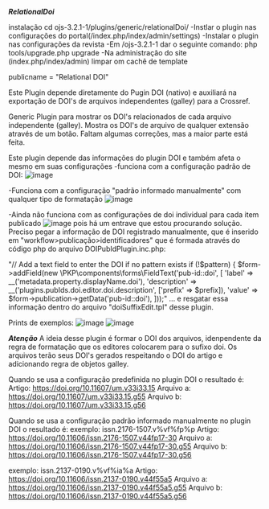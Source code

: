 ***RelationalDoi***




instalação
cd ojs-3.2.1-1/plugins/generic/relationalDoi/
-Instlar o plugin nas configurações do portal(/index.php/index/admin/settings)
-Instalar o plugin nas configurações da revista
-Em /ojs-3.2.1-1 dar o seguinte comando:
php tools/upgrade.php upgrade
-Na administração do site (index.php/index/admin) limpar om cachê de template




publicname = "Relational DOI"



Este Plugin depende diretamente do Pugin DOI (nativo) e auxiliará na exportação de DOI's de arquivos independentes (galley) para a Crossref.

Generic Plugin para mostrar os DOI's relacionados de cada arquivo independente (galley).
Mostra os DOI's de arquivo de qualquer extensão através de um botão.
Faltam algumas correções, mas a maior parte está feita. 

Este plugin depende das informações do plugin DOI e também afeta o mesmo em suas configurações
-funciona com a configuração padrão de DOI:
![image](https://user-images.githubusercontent.com/114300053/219038364-985fd6c4-c769-488d-9129-124aa84cb0ff.png)

-Funciona com a configuração "padrão informado manualmente" com qualquer tipo de formatação
![image](https://user-images.githubusercontent.com/114300053/219038979-b6f2f755-cfab-43b4-af7f-6be32c01af75.png)

-Ainda não funciona com as configurações de doi individual para cada item publicado
![image](https://user-images.githubusercontent.com/114300053/219039231-59012c46-b654-481f-977f-03ecae63c7a5.png)
pois há um entrave que estou procurando solução. Preciso pegar a informação de DOI registrado manualmente, que é inserido em "workflow>publicação>identificadores" que é formada através do código php do arquivo DOIPubIdPlugin.inc.php:

"// Add a text field to enter the DOI if no pattern exists
		if (!$pattern) {
			$form->addField(new \PKP\components\forms\FieldText('pub-id::doi', [
				'label' => __('metadata.property.displayName.doi'),
				'description' => __('plugins.pubIds.doi.editor.doi.description', ['prefix' => $prefix]),
				'value' => $form->publication->getData('pub-id::doi'),
			]));"
	... e resgatar essa informação dentro do arquivo "doiSuffixEdit.tpl" desse plugin.



Prints de exemplos:
![image](https://user-images.githubusercontent.com/114300053/216850242-82142a22-2dc7-457e-8a2f-4fb00bd80e55.png)
![image](https://user-images.githubusercontent.com/114300053/216850268-058f893e-daa2-4966-9d36-911b22709e5d.png)





***Atenção***
A ideia desse plugin é formar o DOI dos arquivos, idenpendente da regra de formatação que os editores colocarem para o sufixo doi. Os arquivos terão seus DOI's gerados respeitando o DOI do artigo e adicionando regra de objetos galley. 

Quando se usa a configuração predefinida no plugin DOI o resultado é:
Artigo: https://doi.org/10.11607/um.v33i33.15 
Arquivo a: https://doi.org/10.11607/um.v33i33.15.g55 
Arquivo b: https://doi.org/10.11607/um.v33i33.15.g56

Quando se usa a configuração padrão informado manualmente no plugin DOI o resultado é:
exemplo: issn.2176-1507.v%vf%fp%p
Artigo: https://doi.org/10.11606/issn.2176-1507.v44fp17-30
Arquivo a: https://doi.org/10.11606/issn.2176-1507.v44fp17-30.g55 
Arquivo b: https://doi.org/10.11606/issn.2176-1507.v44fp17-30.g56 

exemplo: issn.2137-0190.v%vf%ia%a
Artigo: https://doi.org/10.11606/issn.2137-0190.v44f55a5 
Arquivo a: https://doi.org/10.11606/issn.2137-0190.v44f55a5.g55 
Arquivo b: https://doi.org/10.11606/issn.2137-0190.v44f55a5.g56  

